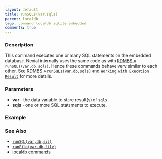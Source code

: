 ```yaml
---
layout: default
title: runSQLs(var,sqls)
parent: localdb
tags: command localdb sqlite embedded
comments: true
---
```



### Description
This command executes one or many SQL statements on the embedded database. Nexial internally uses the same code as with 
[RDMBS &raquo; `runSQLs(var,db,sqls)`](../rdbms/runSQLs(var,db,sqls)). Hence these commands behave very similar to each
other. See [RDMBS &raquo; `runSQLs(var,db,sqls)`](../rdbms/runSQLs(var,db,sqls)) and 
[`Working with Execution Result`](../rdbms/index#working-with-execution-result) for more details.
 

### Parameters
- **var** - the data variable to store result(s) of `sqls`
- **sqls** - one or more SQL statements to execute.


### Example


### See Also
- [`runSQL(var,db,sql)`](runSQL(var,db,sql))
- [`runFile(var,db,file)`](runFile(var,db,file))
- [localdb commands](index#available-commands)